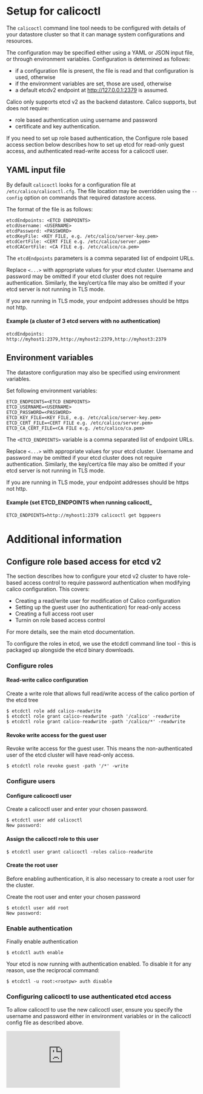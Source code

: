 # Setup for calicoctl
The `calicoctl` command line tool needs to be configured with details of
your datastore cluster so that it can manage system configurations and
resources.

The configuration may be specified either using a YAML or JSON input file, or through
environment variables.  Configuration is determined as follows:
-  if a configuration file is present, the file is read and that configuration
   is used, otherwise
-  if the environment variables are set, those are used, otherwise
-  a default etcdv2 endpoint at http://127.0.0.1:2379 is assumed.

Calico only supports etcd v2 as the backend datastore.  Calico supports, but does not
require:
-  role based authentication using username and password
-  certificate and key authentication.

If you need to set up role based authentication, the Configure role based access section below
describes how to set up etcd for read-only guest access, and authenticated read-write access for
a calicoctl user.

## YAML input file
By default `calicoctl` looks for a configuration file at `/etc/calico/calicoctl.cfg`.
The file location may be overridden using the `--config` option on commands that required
datastore access.

The format of the file is as follows:
```
etcdEndpoints: <ETCD ENDPOINTS>
etcdUsername: <USERNAME>
etcdPassword: <PASSWORD>
etcdKeyFile: <KEY FILE, e.g. /etc/calico/server-key.pem>
etcdCertFile: <CERT FILE e.g. /etc/calico/server.pem>
etcdCACertFile: <CA FILE e.g. /etc/calico/ca.pem>
```

The `etcdEndpoints` parameters is a comma separated list of endpoint URLs.

Replace `<...>` with appropriate values for your etcd cluster.  Username and password 
may be omitted if your etcd cluster does not require authentication. Similarly, the 
key/cert/ca file may also be omitted if your etcd server is not running in TLS mode.

If you are running in TLS mode, your endpoint addresses should be https not http.


#### Example (a cluster of 3 etcd servers with no authentication)
```
etcdEndpoints: http://myhost1:2379,http://myhost2:2379,http://myhost3:2379
```

## Environment variables
The datastore configuration may also be specified using environment variables.

Set following environment variables:
```
ETCD_ENDPOINTS=<ETCD ENDPOINTS>
ETCD_USERNAME=<USERNAME>
ETCD_PASSWORD=<PASSWORD>
ETCD_KEY_FILE=<KEY FILE, e.g. /etc/calico/server-key.pem>
ETCD_CERT_FILE=<CERT FILE e.g. /etc/calico/server.pem>
ETCD_CA_CERT_FILE=<CA FILE e.g. /etc/calico/ca.pem>
```

The `<ETCD_ENDPOINTS>` variable is a comma separated list of endpoint URLs.

Replace `<...>` with appropriate values for your etcd cluster.  Username and password 
may be omitted if your etcd cluster does not require authentication. Similarly, the 
key/cert/ca file may also be omitted if your etcd server is not running in TLS mode.

If you are running in TLS mode, your endpoint addresses should be https not http.

#### Example (set ETCD_ENDPOINTS when running calicoctl_
```
ETCD_ENDPOINTS=http://myhost1:2379 calicoctl get bgppeers
```

# Additional information

## Configure role based access for etcd v2

The section describes how to configure your etcd v2 cluster to have role-based access 
control to require password authentication when modifying calico configuration.  This covers:

- Creating a read/write user for modification of Calico configuration
- Setting up the guest user (no authentication) for read-only access
- Creating a full access root user
- Turnin on role based access control

For more details, see the main etcd documentation.

To configure the roles in etcd, we use the etcdctl command line tool - 
this is packaged up alongside the etcd binary downloads.

### Configure roles

#### Read-write calico configuration
Create a write role that allows full read/write access of the calico portion of the etcd tree

```
$ etcdctl role add calico-readwrite
$ etcdctl role grant calico-readwrite -path '/calico' -readwrite
$ etcdctl role grant calico-readwrite -path '/calico/*' -readwrite
```

#### Revoke write access for the guest user
Revoke write access for the guest user.  This means the non-authenticated user of
the etcd cluster will have read-only access.

```
$ etcdctl role revoke guest -path '/*' -write
```

### Configure users

#### Configure calicooctl user
Create a calicoctl user and enter your chosen password.

```
$ etcdctl user add calicoctl
New password:
```

#### Assign the calicoctl role to this user

```
$ etcdctl user grant calicoctl -roles calico-readwrite
```

#### Create the root user
Before enabling authentication, it is also necessary to create a root user for the
cluster.  

Create the root user and enter your chosen password

```
$ etcdctl user add root 
New password:
```

### Enable authentication

Finally enable authentication
```
$ etcdctl auth enable
```

Your etcd is now running with authentication enabled. To disable it for any reason, 
use the reciprocal command:

```
$ etcdctl -u root:<rootpw> auth disable
```

### Configuring calicoctl to use authenticated etcd access
To allow calicoctl to use the new calicoctl user, ensure you specify the username 
and password either in environment variables or in the calicoctl config file as 
described above.

[![Analytics](https://calico-ga-beacon.appspot.com/UA-52125893-3/libcalico-go/docs/calicoctl/general/setup.md?pixel)](https://github.com/igrigorik/ga-beacon)
